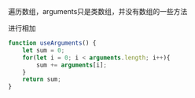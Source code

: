 遍历数组，arguments只是类数组，并没有数组的一些方法

进行相加

~~~js
function useArguments() {
    let sum = 0;
    for(let i = 0; i < arguments.length; i++){
        sum += arguments[i];
    }
    return sum;
}
~~~

